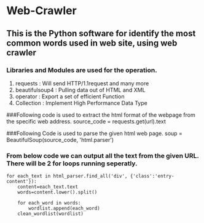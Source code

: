 # Web-Crawler
## This is the Python software for identify the most common words used in web site, using web crawler

### Libraries and Modules are used for the operation.
1. requests : Will send HTTP/1.1request and many more
2. beautifulsoup4 : Pulling data out of HTML and XML
3. operator : Export a set of efficient Function
4. Collection : Implement High Performance Data Type

###Following code is used to extract the html format of the webpage from the specific web address.
source_code = requests.get(url).text

###Following Code is used to parse the given html web page.
soup = BeautifulSoup(source_code, 'html.parser') 

### From below code we can output all the text from the given URL. There will be 2 for loops running seperatly.
    for each_text in html_parser.find_all('div', {'class':'entry-content'}):
        content=each_text.text
        words=content.lower().split()

        for each_word in words:
            wordlist.append(each_word)
        clean_wordlist(wordlist)
###

###
